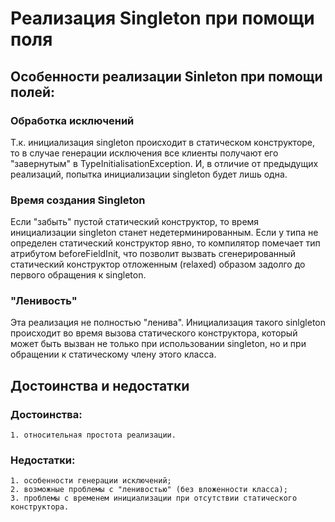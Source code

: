 # Реализация Singleton при помощи поля
## Особенности реализации Sinleton при помощи полей:
### Обработка исключений
Т.к. инициализация singleton происходит в статическом конструкторе,
то в случае генерации исключения все клиенты получают его "завернутым" в TypeInitialisationException.
И, в отличие от предыдущих реализаций, попытка инициализации singleton будет лишь одна.
### Время создания Singleton
Если "забыть" пустой статический конструктор, то время инициализации singleton станет недетерминированным. 
Если у типа не определен статический конструктор явно, то компилятор помечает тип атрибутом beforeFieldInit, 
что позволит вызвать сгенерированный статический конструктор отложенным (relaxed) образом задолго до первого обращения к singleton.
### "Ленивость"
Эта реализация не полностью "ленива". 
Инициализация такого sinlgleton происходит во время вызова статического конструктора,
который может быть вызван не только при использовании singleton,
но и при обращении к статическому члену этого класса.

## Достоинства и недостатки
### Достоинства:
	1. относительная простота реализации.
### Недостатки:
	1. особенности генерации исключений;
	2. возможные проблемы с "ленивостью" (без вложенности класса);
	3. проблемы с временем инициализации при отсутствии статического конструктора. 

